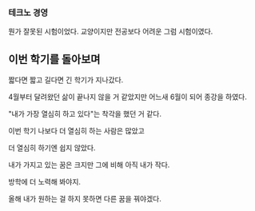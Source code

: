 ### 테크노 경영

뭔가 잘못된 시험이었다. 교양이지만 전공보다 어려운 그럼 시험이였다.

## 이번 학기를 돌아보며


짧다면 짧고 길다면 긴 학기가 지나갔다.

4월부터 달려왔던 삶이 끝나지 않을 거 같았지만 어느새 6월이 되어 종강을 하였다.

"내가 가장 열심히 하고 있다"는 착각을 했던 거 같다.

이번 학기 나보다 더 열심히 하는 사람은 많았고 

더 열심히 하기엔 쉽지 않았다.

내가 가지고 있는 꿈은 크지만 그에 비해 아직 내가 작다.

방학에 더 노력해 봐야지.

올해 내가 원하는 걸 하지 못하면 다른 꿈을 꿔야겠다.


